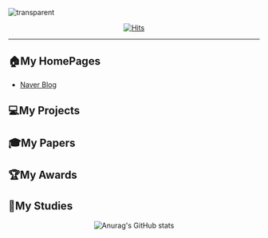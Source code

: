 ![transparent](https://capsule-render.vercel.app/api?type=transparent&fontColor=703ee5&text=jinsu%20Song&height=150&fontSize=60&desc=GitHub&descAlignY=75&descAlign=60)


<div align=center>
  
[![Hits](https://hits.seeyoufarm.com/api/count/incr/badge.svg?url=https%3A%2F%2Fgithub.com%2Fjinsusong%2Fhit-counter&count_bg=%2379C83D&title_bg=%23555555&icon=&icon_color=%23E7E7E7&title=hits&edge_flat=false)](https://hits.seeyoufarm.com)

<!-- # Jinsu's GitHub:relaxed: -->
</div>   

---
## 🏠My HomePages
* [Naver Blog](https://blog.naver.com/iko153)   

## 💻My Projects   
<!-- * [KG_VCR](https://github.com/jaeyun95/KG_VCR) -->

## 🎓My Papers
<!-- * [Design and Implementation of Episodic Memory for Context Management](https://www.eiric.or.kr/literature/ser_view.php? -->

## 🏆My Awards
<!-- * [2018 춘계정보처리학회 은상 / 2018 The KIPS Spring Conference(Silver award)](https://github.com/jaeyun95/jaeyun95/tree/master/Awards/2018spring/README.md)  -->

## 📖My Studies   
<!-- * [Paper model](https://github.com/jaeyun95/paper_models)
 -->
 
 
 <div align=center>
 
  ![Anurag's GitHub stats](https://github-readme-stats.vercel.app/api?username=jinsusong&show_icons=true)
 
 </div>
 
 
<!--
**jinsusong/jinsusong** is a ✨ _special_ ✨ repository because its `README.md` (this file) appears on your GitHub profile.

Here are some ideas to get you started:

- 🔭 I’m currently working on ...
- 🌱 I’m currently learning ...
- 👯 I’m looking to collaborate on ...
- 🤔 I’m looking for help with ...
- 💬 Ask me about ...
- 📫 How to reach me: ...
- 😄 Pronouns: ...
- ⚡ Fun fact: ...
-->


